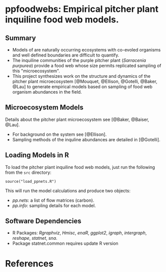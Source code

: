 # ppfoodwebs: Empirical pitcher plant inquiline food web models.

## Summary

* Models of are naturally occurring ecosystems with co-evoled
  organisms and well defined boundaries are difficult to quantify.
* The inquiline communities of the purple pitcher plant (*Sarracenia
  purpurea*) provide a food web whose size permits replicated
  sampling of this "microecosystem". 
* This project synthesizes work on the structure and dynamics of the
  pitcher plant microecosystem [@Mouquet, @Ellison, @Gotelli, @Baker,
  @Lau] to generate empirical models based on sampling of food web
  organism abundances in the field.

## Microecosystem Models

Details about the pitcher plant microecosystem see [@Baker, @Baiser,
@Lau].
* For background on the system see [@Ellison].
* Sampling methods of the inquline abundances are detailed in
  [@Gotelli]. 

## Loading Models in R

To load the pitcher plant inquiline food web models, just run the
following from the `src` directory:

```{r eval = FALSE}
source("load_ppnets.R")
```

This will run the model calculations and produce two objects: 

* *pp.nets*: a list of flow matrices (carbon).
* *pp.info*: sampling details for each model.


## Software Dependencies

* R Packages: *Rgraphviz*, *Hmisc*, *enaR*, *ggplot2*, *igraph*,
  *intergraph*, *reshape*, *statnet*, *sna*.
* Package statnet.common requires update R version

# References
